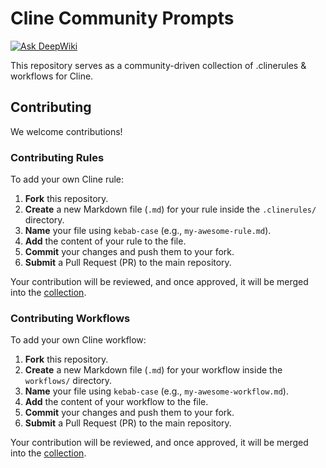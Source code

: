 # Cline Community Prompts

[![Ask DeepWiki](https://deepwiki.com/badge.svg)](https://deepwiki.com/cuipengfei/prompts)

This repository serves as a community-driven collection of .clinerules & workflows for Cline.

## Contributing

We welcome contributions!

### Contributing Rules

To add your own Cline rule:

1.  **Fork** this repository.
2.  **Create** a new Markdown file (`.md`) for your rule inside the `.clinerules/` directory.
3.  **Name** your file using `kebab-case` (e.g., `my-awesome-rule.md`).
4.  **Add** the content of your rule to the file.
5.  **Commit** your changes and push them to your fork.
6.  **Submit** a Pull Request (PR) to the main repository.

Your contribution will be reviewed, and once approved, it will be merged into the [collection](https://cline.bot/prompts).

### Contributing Workflows

To add your own Cline workflow:

1.  **Fork** this repository.
2.  **Create** a new Markdown file (`.md`) for your workflow inside the `workflows/` directory.
3.  **Name** your file using `kebab-case` (e.g., `my-awesome-workflow.md`).
4.  **Add** the content of your workflow to the file.
5.  **Commit** your changes and push them to your fork.
6.  **Submit** a Pull Request (PR) to the main repository.

Your contribution will be reviewed, and once approved, it will be merged into the [collection](https://cline.bot/prompts).

